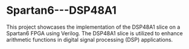 # Spartan6---DSP48A1
This project showcases the implementation of the DSP48A1 slice on a Spartan6 FPGA using Verilog. The DSP48A1 slice is utilized to enhance arithmetic functions in digital signal processing (DSP) applications. 
